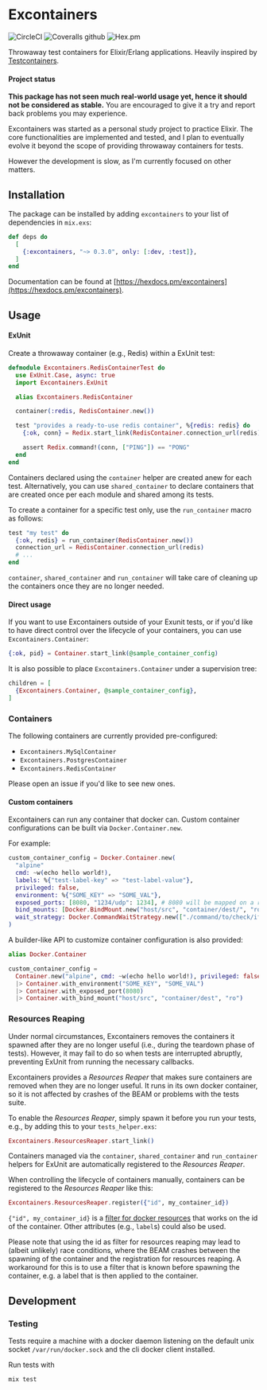 # Excontainers

![CircleCI](https://img.shields.io/circleci/build/github/dallagi/excontainers/master)
![Coveralls github](https://img.shields.io/coveralls/github/dallagi/excontainers)
![Hex.pm](https://img.shields.io/hexpm/v/excontainers)

Throwaway test containers for Elixir/Erlang applications.
Heavily inspired by [Testcontainers](https://www.testcontainers.org/).

#### Project status

**This package has not seen much real-world usage yet, hence it should not be considered as stable.**
You are encouraged to give it a try and report back problems you may experience.

Excontainers was started as a personal study project to practice Elixir.
The core functionalities are implemented and tested, and I plan to eventually evolve it beyond the scope of providing throwaway containers for tests.

However the development is slow, as I'm currently focused on other matters.

## Installation

The package can be installed by adding `excontainers` to your list of dependencies in `mix.exs`:

```elixir
def deps do
  [
    {:excontainers, "~> 0.3.0", only: [:dev, :test]},
  ]
end
```

Documentation can be found at [https://hexdocs.pm/excontainers](https://hexdocs.pm/excontainers).

## Usage

#### ExUnit

Create a throwaway container (e.g., Redis) within a ExUnit test:

``` elixir
defmodule Excontainers.RedisContainerTest do
  use ExUnit.Case, async: true
  import Excontainers.ExUnit

  alias Excontainers.RedisContainer

  container(:redis, RedisContainer.new())

  test "provides a ready-to-use redis container", %{redis: redis} do
    {:ok, conn} = Redix.start_link(RedisContainer.connection_url(redis))

    assert Redix.command!(conn, ["PING"]) == "PONG"
  end
end
```

Containers declared using the `container` helper are created anew for each test.
Alternatively, you can use `shared_container` to declare containers that are created once per each module and shared among its tests. 

To create a container for a specific test only, use the `run_container` macro as follows:

```elixir
test "my test" do
  {:ok, redis} = run_container(RedisContainer.new())
  connection_url = RedisContainer.connection_url(redis)
  # ...
end
```

`container`, `shared_container` and `run_container` will take care of cleaning up the containers once they are no longer needed.

#### Direct usage

If you want to use Excontainers outside of your Exunit tests,
or if you'd like to have direct control over the lifecycle of your containers,
you can use `Excontainers.Container`:

```elixir
{:ok, pid} = Container.start_link(@sample_container_config)
```

It is also possible to place `Excontainers.Container` under a supervision tree:

``` elixir
children = [
  {Excontainers.Container, @sample_container_config},
]
```

### Containers

The following containers are currently provided pre-configured:

* `Excontainers.MySqlContainer`
* `Excontainers.PostgresContainer`
* `Excontainers.RedisContainer`

Please open an issue if you'd like to see new ones.

#### Custom containers

Excontainers can run any container that docker can.
Custom container configurations can be built via `Docker.Container.new`.

For example:

```elixir
custom_container_config = Docker.Container.new(
  "alpine"
  cmd: ~w(echo hello world!),
  labels: %{"test-label-key" => "test-label-value"},
  privileged: false,
  environment: %{"SOME_KEY" => "SOME_VAL"},
  exposed_ports: [8080, "1234/udp": 1234], # 8080 will be mapped on a random host port
  bind_mounts: [Docker.BindMount.new("host/src", "container/dest/", "ro")],
  wait_strategy: Docker.CommandWaitStrategy.new(["./command/to/check/if/container/is/ready.sh"])
)
```

A builder-like API to customize container configuration is also provided:

``` elixir
alias Docker.Container

custom_container_config =
  Container.new("alpine", cmd: ~w(echo hello world!), privileged: false)
  |> Container.with_environment("SOME_KEY", "SOME_VAL")
  |> Container.with_exposed_port(8080)
  |> Container.with_bind_mount("host/src", "container/dest", "ro")
```

### Resources Reaping

Under normal circumstances, Excontainers removes the containers it spawned after they are no longer useful (i.e., during the teardown phase of tests).
However, it may fail to do so when tests are interrupted abruptly, preventing ExUnit from running the necessary callbacks.

Excontainers provides a _Resources Reaper_ that makes sure containers are removed when they are no longer useful.
It runs in its own docker container, so it is not affected by crashes of the BEAM or problems with the tests suite.

To enable the _Resources Reaper_, simply spawn it before you run your tests, e.g., by adding this to your `tests_helper.exs`:

``` elixir
Excontainers.ResourcesReaper.start_link()
```

Containers managed via the `container`, `shared_container` and `run_container` helpers for ExUnit are automatically registered to the _Resources Reaper_.

When controlling the lifecycle of containers manually, containers can be registered to the _Resources Reaper_ like this:

``` elixir
Excontainers.ResourcesReaper.register({"id", my_container_id})
```

`{"id", my_container_id}` is a [filter for docker resources](https://docs.docker.com/engine/reference/commandline/ps/#filtering) that works on the id of the container.
Other attributes (e.g., `label`s) could also be used.

Please note that using the id as filter for resources reaping may lead to (albeit unlikely) race conditions, where the BEAM crashes between the spawning of the container and the registration for resources reaping.
A workaround for this is to use a filter that is known before spawning the container, e.g. a label that is then applied to the container.

## Development

### Testing

Tests require a machine with a docker daemon listening on the default unix socket `/var/run/docker.sock` and the cli docker client installed.

Run tests with

```
mix test
```
